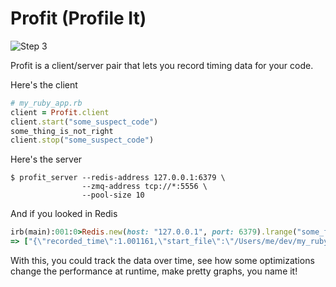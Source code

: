 # Profit (Profile It)

![Step 3](http://thetrichordist.files.wordpress.com/2013/05/gnomes_plan.png)

Profit is a client/server pair that lets you record timing data for your code.

Here's the client
``` ruby
# my_ruby_app.rb
client = Profit.client
client.start("some_suspect_code")
some_thing_is_not_right
client.stop("some_suspect_code")
```

Here's the server
``` shell
$ profit_server --redis-address 127.0.0.1:6379 \
                --zmq-address tcp://*:5556 \
                --pool-size 10
```

And if you looked in Redis
``` ruby
irb(main):001:0>Redis.new(host: "127.0.0.1", port: 6379).lrange("some_foo_measurement", 0, -1)
=> ["{\"recorded_time\":1.001161,\"start_file\":\"/Users/me/dev/my_ruby_app.rb\",\"start_line\":27,\"stop_file\":\"/Users/me/dev/my_ruby_app.rb\",\"stop_line\":27}"]
```

With this, you could track the data over time, see how some optimizations change the performance at runtime, make pretty graphs, you name it!
